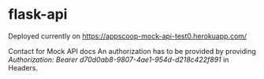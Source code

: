 # flask-api

Deployed currently on https://appscoop-mock-api-test0.herokuapp.com/

Contact for Mock API docs
An authorization has to be provided by providing *Authorization: Bearer d70d0ab8-9807-4ae1-954d-d218c422f891* in Headers. 
